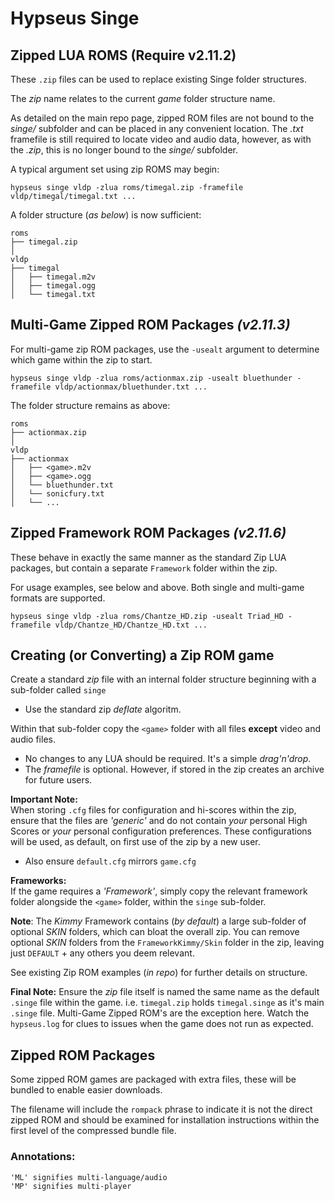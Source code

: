 # Hypseus Singe

## Zipped LUA ROMS (Require v2.11.2)

These `.zip` files can be used to replace existing Singe folder structures.

The _zip_ name relates to the current _game_ folder structure name.

As detailed on the main repo page, zipped ROM files are not bound to the _singe/_ subfolder and can be placed in any convenient location. The _.txt_ framefile is still required to locate video and audio data, however, as with the _.zip_, this is no longer bound to the _singe/_ subfolder.

A typical argument set using zip ROMS may begin:

```
hypseus singe vldp -zlua roms/timegal.zip -framefile vldp/timegal/timegal.txt ...
```


A folder structure (_as below_) is now sufficient:

```
roms
├── timegal.zip
│ 
vldp
├── timegal
│   ├── timegal.m2v
│   ├── timegal.ogg
│   └── timegal.txt
```

## Multi-Game Zipped ROM Packages _(v2.11.3)_

For multi-game zip ROM packages, use the `-usealt` argument to determine which game within the zip to start.

```
hypseus singe vldp -zlua roms/actionmax.zip -usealt bluethunder -framefile vldp/actionmax/bluethunder.txt ...
```

The folder structure remains as above:

```
roms
├── actionmax.zip
│ 
vldp
├── actionmax
│   ├── <game>.m2v
│   ├── <game>.ogg
│   └── bluethunder.txt
│   └── sonicfury.txt
│   └── ...
```

## Zipped Framework ROM Packages _(v2.11.6)_

These behave in exactly the same manner as the standard Zip LUA packages, but contain a separate `Framework` folder within the zip.

For usage examples, see below and above. Both single and multi-game formats are supported.

```
hypseus singe vldp -zlua roms/Chantze_HD.zip -usealt Triad_HD -framefile vldp/Chantze_HD/Chantze_HD.txt ...
```

## Creating (or Converting) a Zip ROM game

Create a standard _zip_ file with an internal folder structure beginning with a sub-folder called `singe`
* Use the standard zip _deflate_ algoritm.

Within that sub-folder copy the `<game>` folder with all files **except** video and audio files.
* No changes to any LUA should be required. It's a simple _drag'n'drop_.
* The _framefile_ is optional. However, if stored in the zip creates an archive for future users.

**Important Note:**  
When storing `.cfg` files for configuration and hi-scores within the zip, ensure that the files are _'generic'_ and do not contain _your_ personal High Scores or _your_ personal configuration preferences. These configurations will be used, as default, on first use of the zip by a new user.
* Also ensure `default.cfg` mirrors `game.cfg`

**Frameworks:**  
If the game requires a _'Framework'_, simply copy the relevant framework folder alongside the `<game>` folder, within the `singe` sub-folder.

**Note**: The _Kimmy_ Framework contains (_by default_) a large sub-folder of optional _SKIN_ folders, which can bloat the overall zip. You can remove optional _SKIN_ folders from the `FrameworkKimmy/Skin` folder in the zip, leaving just `DEFAULT` + any others you deem relevant.

See existing Zip ROM examples (_in repo_) for further details on structure.

**Final Note:**  Ensure the _zip_ file itself is named the same name as the default `.singe` file within the game. i.e. `timegal.zip` holds `timegal.singe` as it's main `.singe` file. Multi-Game Zipped ROM's are the exception here. Watch the `hypseus.log` for clues to issues when the game does not run as expected.

## Zipped ROM Packages

Some zipped ROM games are packaged with extra files, these will be bundled to enable easier downloads.

The filename will include the `rompack` phrase to indicate it is not the direct zipped ROM and should be examined for installation instructions within the first level of the compressed bundle file.

### Annotations:

```
'ML' signifies multi-language/audio
'MP' signifies multi-player
```

